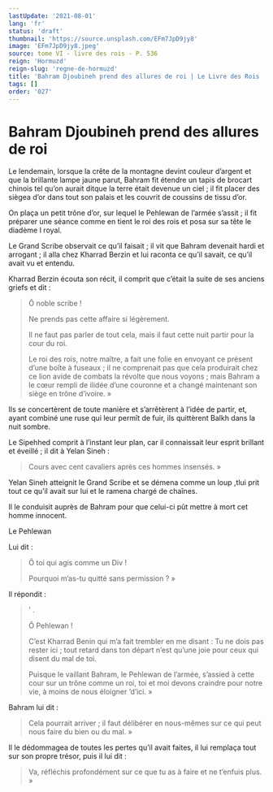```yaml
---
lastUpdate: '2021-08-01'
lang: 'fr'
status: 'draft'
thumbnail: 'https://source.unsplash.com/EFm7JpD9jy8'
image: 'EFm7JpD9jy8.jpeg'
source: tome VI - livre des rois - P. 536
reign: 'Hormuzd'
reign-slug: 'regne-de-hormuzd'
title: 'Bahram Djoubineh prend des allures de roi | Le Livre des Rois | Shâhnâmeh'
tags: []
order: '027'
---
```


<!-- LTeX: language=fr -->

# Bahram Djoubineh prend des allures de roi

Le lendemain, lorsque la crête de la montagne devint couleur d’argent et que la brillante lampe jaune parut, Bahram fit étendre un tapis de brocart chinois tel qu’on aurait ditque la terre était devenue un ciel ; il fit placer des siègea d’or dans tout son palais et les couvrit de coussins de tissu d’or.

On plaça un petit trône d’or, sur lequel le Pehlewan de l’armée s’assit ; il fit préparer une séance comme en tient le roi des rois et posa sur sa tête le diadème I royal.

Le Grand Scribe observait ce qu’il faisait ; il vit que Bahram devenait hardi et arrogant ; il alla chez Kharrad Berzin et lui raconta ce qu’il savait, ce qu’il avait vu et entendu.

Kharrad Berzin écouta son récit, il comprit que c’était la suite de ses anciens griefs et dit :

> Ô noble scribe !
>
> Ne prends pas cette affaire si légèrement.
>
> Il ne faut pas parler de tout cela, mais il faut cette nuit partir pour la cour du roi.
>
> Le roi des rois, notre maître, a fait une folie en envoyant ce présent d’une boîte à fuseaux ; il ne comprenait pas que cela produirait chez ce lion avide de combats la révolte que nous voyons ; mais Bahram a le cœur rempli de ilidée d’une couronne et a changé maintenant son siège en trône d’ivoire. »

Ils se concertèrent de toute manière et s’arrêtèrent à l’idée de partir, et, ayant combiné une ruse qui leur permît de fuir, ils quittèrent Balkh dans la nuit sombre.

Le Sipehhed comprit à l’instant leur plan, car il connaissait leur esprit brillant et éveillé ; il dit à Yelan Sineh :

> Cours avec cent cavaliers après ces hommes insensés. »

Yelan Sineh atteignit le Grand Scribe et se démena comme un loup ,tlui prit tout ce qu’il avait sur lui et le ramena chargé de chaînes.

Il le conduisit auprès de Bahram pour que celui-ci pût mettre à mort cet homme innocent.

Le Pehlewan

Lui dit :

> Ô toi qui agis comme un Div !
>
> Pourquoi m’as-tu quitté sans permission ? »

Il répondit :

> ’
.
>
> Ô Pehlewan !
>
> C’est Kharrad Benin qui m’a fait trembler en me disant : Tu ne dois pas rester ici ; tout retard dans ton départ n’est qu’une joie pour ceux qui disent du mal de toi.
>
> Puisque le vaillant Bahram, le Pehlewan de l’armée, s’assied à cette cour sur un trône comme un roi, toi et moi devons craindre pour notre vie, à moins de nous éloigner ’d’ici. »

Bahram lui dit :

> Cela pourrait arriver ; il faut délibérer en nous-mêmes sur ce qui peut nous faire du bien ou du mal. »

Il le dédommagea de toutes les pertes qu’il avait faites, il lui remplaça tout sur son propre trésor, puis il lui dit :

> Va, réfléchis profondément sur ce que tu as à faire et ne t’enfuis plus. »
